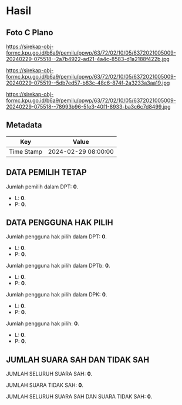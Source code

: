 # Hasil

## Foto C Plano

https://sirekap-obj-formc.kpu.go.id/b6a9/pemilu/ppwp/63/72/02/10/05/6372021005009-20240229-075518--2a7b4922-ad21-4a4c-8583-d1a2188f422b.jpg

https://sirekap-obj-formc.kpu.go.id/b6a9/pemilu/ppwp/63/72/02/10/05/6372021005009-20240229-075519--5db7ed57-b83c-48c6-874f-2a3233a3aa19.jpg

https://sirekap-obj-formc.kpu.go.id/b6a9/pemilu/ppwp/63/72/02/10/05/6372021005009-20240229-075518--78993b96-5fe3-40f1-8933-ba3c6c7d8499.jpg


## Metadata

| Key        | Value               |
| ---------- | ------------------- |
| Time Stamp | 2024-02-29 08:00:00 |


## DATA PEMILIH TETAP

Jumlah pemilih dalam DPT: **0**.
 * L: **0**.
 * P: **0**.

## DATA PENGGUNA HAK PILIH

Jumlah pengguna hak pilih dalam DPT: **0**.
 * L: **0**.
 * P: **0**.

Jumlah pengguna hak pilih dalam DPTb: **0**.
 * L: **0**.
 * P: **0**.

Jumlah pengguna hak pilih dalam DPK: **0**.
 * L: **0**.
 * P: **0**.

Jumlah pengguna hak pilih: **0**.
 * L: **0**.
 * P: **0**.

## JUMLAH SUARA SAH DAN TIDAK SAH

JUMLAH SELURUH SUARA SAH: **0**.

JUMLAH SUARA TIDAK SAH: **0**.

JUMLAH SELURUH SUARA SAH DAN SUARA TIDAK SAH: **0**.


